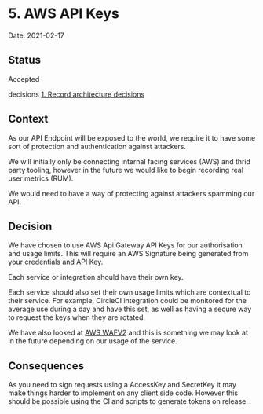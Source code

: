 # 5. AWS API Keys

Date: 2021-02-17

## Status

Accepted

decisions [1. Record architecture decisions](0001-record-architecture-decisions.md)

## Context

As our API Endpoint will be exposed to the world, we require it to have some sort of protection and authentication against attackers.

We will initially only be connecting internal facing services (AWS) and thrid party tooling, however in the future we would like to begin recording real user metrics (RUM).

We would need to have a way of protecting against attackers spamming our API.

## Decision

We have chosen to use AWS Api Gateway API Keys for our authorisation and usage limits. This will require an AWS Signature being generated from your credentials and API Key.

Each service or integration should have their own key.

Each service should also set their own usage limits which are contextual to their service. For example, CircleCI integration could be monitored for the average use during a day and have this set, as well as having a secure way to request the keys when they are rotated.

We have also looked at [AWS WAFV2](https://docs.aws.amazon.com/waf/latest/APIReference/Welcome.html) and this is something we may look at in the future depending on our usage of the service.

## Consequences

As you need to sign requests using a AccessKey and SecretKey it may make things harder to implement on any client side code. However this should be possible using the CI and scripts to generate tokens on release.
